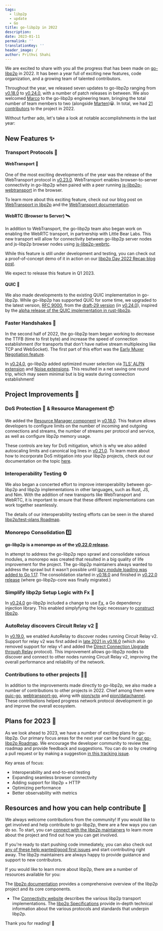 ```yaml
---
tags:
  - libp2p
  - update
  - Go
title: go-libp2p in 2022
description:
date: 2023-01-11
permalink: ''
translationKey: ''
header_image: /
author: Prithvi Shahi
---
```


We are excited to share with you all the progress that has been made on [go-libp2p](https://github.com/libp2p/go-libp2p) in 2022. It has been a year full of exciting new features, code organization, and a growing team of talented contributors.

Throughout the year, we released seven updates to go-libp2p ranging from [v0.18.0](https://github.com/libp2p/go-libp2p/releases/tag/v0.18.0) to [v0.24.0](https://github.com/libp2p/go-libp2p/releases/tag/v0.24.0), with a number of patch releases in between. We also welcomed [Marco](https://github.com/MarcoPolo) to the go-libp2p engineering team, bringing the total number of team members to two (alongside [Marten](https://github.com/marten-seemann))😀. In total, we had [21 contributors](https://github.com/libp2p/go-libp2p/graphs/contributors?from=2022-01-01&to=2022-12-31&type=c) to the project in 2022.

Without further ado, let's take a look at notable accomplishments in the last year:

## New Features ✨

### Transport Protocols 🚚

#### WebTransport 📡

One of the most exciting developments of the year was the release of the WebTransport protocol in [v0.23.0](https://github.com/libp2p/go-libp2p/releases/tag/v0.23.0). WebTransport enables browser-to-server connectivity in go-libp2p when paired with a peer running [js-libp2p-webtransport](https://www.npmjs.com/package/@libp2p/webtransport) in the browser.

To learn more about this exciting feature, check out our blog post on [WebTransport in libp2p](https://blog.libp2p.io/2022-12-19-libp2p-webtransport/) and the [WebTransport documentation](https://docs.libp2p.io/concepts/transports/webtransport/).

#### WebRTC (Browser to Server) 🛰️

In addition to WebTransport, the go-libp2p team also began work on enabling the WebRTC transport, in partnership with Little Bear Labs. This new transport will allow for connectivity between go-libp2p server nodes and js-libp2p browser nodes using [js-libp2p-webrtc](https://github.com/libp2p/js-libp2p-webrtc). 

While this feature is still under development and testing, you can check out a proof-of-concept demo of it in action on our [libp2p Day 2022 Recap blog post](https://blog.libp2p.io/2022-11-22-libp2p-day-2022-recap/#why-webrtc). 

We expect to release this feature in Q1 2023.


#### QUIC 🐰

We also made developments to the existing QUIC implementation in go-libp2p. While go-libp2p has supported QUIC for some time, we upgraded to the latest version, [RFC 9000](https://datatracker.ietf.org/doc/), from the [draft-29 version](https://datatracker.ietf.org/doc/html/draft-ietf-quic-transport-29) (in [v0.24.0](https://github.com/libp2p/go-libp2p/releases/tag/v0.24.0)), inspired by the [alpha release of the QUIC implementation in rust-libp2p](https://github.com/libp2p/rust-libp2p/releases/tag/v0.50.0).

<!-- To learn more about how different versions of QUIC work please read: https://github.com/libp2p/docs/pull/238 -->
<!-- above docs is a blocker for merge -->

### Faster Handshakes 🤝

In the second half of 2022, the go-libp2p team began working to decrease the TTFB (time to first byte) and increase the speed of connection establishment (for transports that don't have native stream multiplexing like TCP and WebSocket). The first part of this effort was the [Early Muxer Negotiation feature](https://github.com/libp2p/specs/blob/master/connections/inlined-muxer-negotiation.md).

In [v0.24.0](https://github.com/libp2p/go-libp2p/releases/tag/v0.24.0), go-libp2p added optimized muxer selection via [TLS' ALPN extension](https://github.com/libp2p/specs/blob/master/connections/inlined-muxer-negotiation.md#multiplexer-negotiation-over-tls) and [Noise extensions](https://github.com/libp2p/specs/blob/master/connections/inlined-muxer-negotiation.md#multiplexer-negotiation-over-noise).
This resulted in a net saving one round trip, which may seem minimal but is big waste during connection establishment!

<!-- To learn more about how early muxer negotiation works, please read: https://github.com/libp2p/docs/pull/274 -->
<!-- above docs is a blocker for merge -->

## Project Improvements 🏡

### DoS Protection 🏰 & Resource Management 📦

We added the [Resource Manager component](https://github.com/libp2p/go-libp2p/tree/master/p2p/host/resource-manager#readme) in [v0.18.0](https://github.com/libp2p/go-libp2p/releases/tag/v0.18.0). This feature allows developers to configure limits on the number of incoming and outgoing connections and streams, the number of streams per protocol and service, as well as configure libp2p memory usage.

These controls are key for DoS mitigation, which is why we also added autoscaling limits and canonical log lines in [v0.21.0](https://github.com/libp2p/go-libp2p/releases/tag/v0.21.0). 
To learn more about how to incorporate DoS mitigation into your libp2p projects, check out our documentation on the topic [here](https://docs.libp2p.io/concepts/security/dos-mitigation/).

### Interoperability Testing ⚙️

We also began a concerted effort to improve interoperability between go-libp2p and libp2p implementations in other languages, such as Rust, JS, and Nim. With the addition of new transports like WebTransport and WebRTC, it is important to ensure that these different implementations can work together seamlessly.

The details of our interoperability testing efforts can be seen in the shared [libp2p/test-plans Roadmap](https://github.com/libp2p/test-plans/blob/master/ROADMAP.md#a-multi-dimensional-testinginterop-visibility).

### Monorepo Consolidation 1️⃣

**go-libp2p is a monorepo as of the [v0.22.0 release](https://github.com/libp2p/go-libp2p/releases/tag/v0.22.0).**

In attempt to address the go-libp2p repo sprawl and consolidate various modules, a monorepo was created that resulted in a big quality of life improvement for the project. The go-libp2p maintainers always wanted to address the sprawl but it wasn’t possible until [lazy module loading was added to Go 1.17](https://go.dev/ref/mod#lazy-loading).
The consolidation started in [v0.18.0](https://github.com/libp2p/go-libp2p/releases/tag/v0.18.0) and finished in [v0.22.0 release](https://github.com/libp2p/go-libp2p/releases/tag/v0.22.0) (where go-libp2p-core was finally migrated.)

### Simplify libp2p Setup Logic with Fx 🦄

In [v0.24.0](https://github.com/libp2p/go-libp2p/releases/tag/v0.24.0) go-libp2p included a change to use [Fx](https://github.com/uber-go/fx), a Go dependency injection library.
This enabled simplyfying the logic necessary to [construct libp2p](https://github.com/libp2p/go-libp2p/pull/1858).

### AutoRelay discovers Circuit Relay v2 🔭

In [v0.19.0](https://github.com/libp2p/go-libp2p/releases/tag/v0.19.0), we enabled AutoRelay to discover nodes running Circuit Relay v2. Support for relay v2 was first added in [late 2021 in v0.16.0](https://github.com/libp2p/go-libp2p/releases/tag/v0.16.0) (which also removed support for relay v1 and added the [Direct Connection Upgrade through Relay](https://github.com/libp2p/specs/blob/master/relay/DCUtR.md) protocol). This improvement allows go-libp2p nodes to discover and connect to other nodes running Circuit Relay v2, improving the overall performance and reliability of the network.

### Contributions to other projects 🧑‍💻

In addition to the improvements made directly to go-libp2p, we also made a number of contributions to other projects in 2022.
Chief among them were [quic-go](https://github.com/lucas-clemente/quic-go), [webtransport-go](https://github.com/quic-go/webtransport-go), along with [pion/sctp](https://github.com/pion/sctp) and [pion/datachannel](https://github.com/pion/datachannel). These contributions helped progress network protocol development in go and improve the overall ecosystem.

## Plans for 2023 📅

As we look ahead to 2023, we have a number of exciting plans for go-libp2p. Our primary focus areas for the next year can be found in [our go-libp2p Roadmap](https://github.com/libp2p/go-libp2p/blob/master/ROADMAP.md). We encourage the developer community to review the roadmap and provide feedback and suggestions. You can do so by creating a pull request or by making a suggestion [in this tracking issue](https://github.com/libp2p/go-libp2p/issues/1806).

Key areas of focus:

- Interoperability and end-to-end testing
- Expanding seamless browser connectivity
- Adding support for libp2p + HTTP
- Optimizing performance
- Better observability with metrics

## Resources and how you can help contribute 💪

We always welcome contributions from the community! If you would like to get involved and help contribute to go-libp2p, there are a few ways you can do so.
To start, you can [connect with the libp2p maintainers](https://libp2p.io/#community) to learn more about the project and find out how you can get involved.

If you're ready to start pushing code immediately, you can also check out [any of these help wanted/good first issues](https://github.com/libp2p/go-libp2p/issues?q=is%3Aopen+is%3Aissue+label%3A%22good+first+issue%22) and start contributing right away. The libp2p maintainers are always happy to provide guidance and support to new contributors.

If you would like to learn more about libp2p, there are a number of resources available for you:

The [libp2p documentation](https://docs.libp2p.io/) provides a comprehensive overview of the libp2p project and its core components.
- The [Connectivity website](https://connectivity.libp2p.io/) describes the various libp2p transport implementations.
The [libp2p Specifications](https://github.com/libp2p/specs/) provide in-depth technical information about the various protocols and standards that underpin libp2p.

Thank you for reading! 🙏
